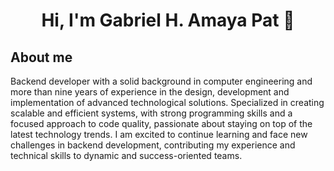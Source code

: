 <div align="center">
<h1 align="center">Hi, I'm Gabriel H. Amaya Pat 👋</h1>
</div>

## About me

Backend developer with a solid background in computer engineering and more than nine years of experience in the design, development and implementation of advanced technological solutions. Specialized in creating scalable and efficient systems, with strong programming skills and a focused approach to code quality, passionate about staying on top of the latest technology trends. I am excited to continue learning and face new challenges in backend development, contributing my experience and technical skills to dynamic and success-oriented teams.
<br>
